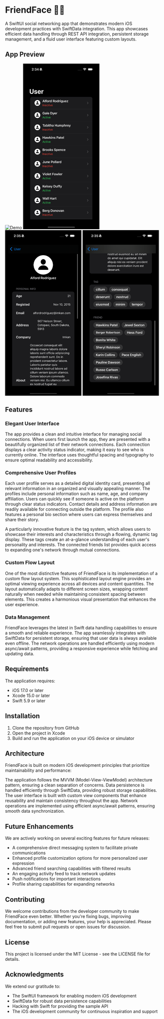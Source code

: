 # FriendFace 👥👥

A SwiftUI social networking app that demonstrates modern iOS development practices with SwiftData integration. This app showcases efficient data handling through REST API integration, persistent storage management, and a fluid user interface featuring custom layouts.

## App Preview

<div align="left">
  <p float="left">
    <img src="/FriendFace/Screenshot/demo.gif" width="250" alt="Demo" />
    <img src="/FriendFace/Screenshot/user-list.png" width="250" alt="User List" />
    <img src="/FriendFace/Screenshot/user-detail-01.png" width="250" alt="User Detail 01" />
    <img src="/FriendFace/Screenshot/user-detail-02.png" width="250" alt="User Detail 02" />
  </p>
</div>

## Features

### Elegant User Interface

The app provides a clean and intuitive interface for managing social connections. When users first launch the app, they are presented with a beautifully organized list of their network connections. Each connection displays a clear activity status indicator, making it easy to see who is currently online. The interface uses thoughtful spacing and typography to ensure optimal readability and accessibility.

### Comprehensive User Profiles

Each user profile serves as a detailed digital identity card, presenting all relevant information in an organized and visually appealing manner. The profiles include personal information such as name, age, and company affiliation. Users can quickly see if someone is active on the platform through clear status indicators. Contact details and address information are readily available for connecting outside the platform. The profile also features a personal bio section where users can express themselves and share their story.

A particularly innovative feature is the tag system, which allows users to showcase their interests and characteristics through a flowing, dynamic tag display. These tags create an at-a-glance understanding of each user's personality and interests. The connected friends list provides quick access to expanding one's network through mutual connections.

### Custom Flow Layout

One of the most distinctive features of FriendFace is its implementation of a custom flow layout system. This sophisticated layout engine provides an optimal viewing experience across all devices and content quantities. The layout automatically adapts to different screen sizes, wrapping content naturally when needed while maintaining consistent spacing between elements. This creates a harmonious visual presentation that enhances the user experience.

### Data Management

FriendFace leverages the latest in Swift data handling capabilities to ensure a smooth and reliable experience. The app seamlessly integrates with SwiftData for persistent storage, ensuring that user data is always available even offline. The network operations are handled efficiently using modern async/await patterns, providing a responsive experience while fetching and updating data.

## Requirements

The application requires:
- iOS 17.0 or later
- Xcode 15.0 or later
- Swift 5.9 or later

## Installation

1. Clone the repository from GitHub
2. Open the project in Xcode
3. Build and run the application on your iOS device or simulator

## Architecture

FriendFace is built on modern iOS development principles that prioritize maintainability and performance:

The application follows the MVVM (Model-View-ViewModel) architecture pattern, ensuring a clean separation of concerns. Data persistence is handled efficiently through SwiftData, providing robust storage capabilities. The user interface is built with custom view components that enhance reusability and maintain consistency throughout the app. Network operations are implemented using efficient async/await patterns, ensuring smooth data synchronization.

## Future Enhancements

We are actively working on several exciting features for future releases:

- A comprehensive direct messaging system to facilitate private communications
- Enhanced profile customization options for more personalized user expression
- Advanced friend searching capabilities with filtered results
- An engaging activity feed to track network updates
- Push notifications for important interactions
- Profile sharing capabilities for expanding networks

## Contributing

We welcome contributions from the developer community to make FriendFace even better. Whether you're fixing bugs, improving documentation, or adding new features, your help is appreciated. Please feel free to submit pull requests or open issues for discussion.

## License

This project is licensed under the MIT License - see the LICENSE file for details.

## Acknowledgments

We extend our gratitude to:
- The SwiftUI framework for enabling modern iOS development
- SwiftData for robust data persistence capabilities
- Hacking with Swift for providing the sample API
- The iOS development community for continuous inspiration and support
